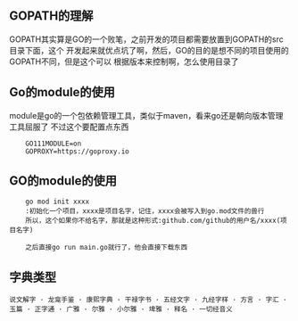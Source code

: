 ## GOPATH的理解
GOPATH其实算是GO的一个败笔，之前开发的项目都需要放置到GOPATH的src目录下面，这个
开发起来就优点坑了啊，然后，GO的目的是想不同的项目使用的GOPATH不同，但是这个可以
根据版本来控制啊，怎么使用目录了
## Go的module的使用
module是go的一个包依赖管理工具，类似于maven，看来go还是朝向版本管理工具屈服了
不过这个要配置点东西
```
    GO111MODULE=on
    GOPROXY=https://goproxy.io 
```
## GO的module的使用
```
    go mod init xxxx 
    :初始化一个项目，xxxx是项目名字，记住，xxxx会被写入到go.mod文件的兽行
    所以，这个如果你不给名字，那就是这种形式:github.com/github的用户名/xxxx(项目名字)
    
    之后直接go run main.go就行了，他会直接下载东西
```

## 字典类型
```cassandraql
说文解字 · 龙龛手鉴 · 康熙字典 · 干禄字书 · 五经文字 · 九经字样 · 方言 · 字汇 · 玉篇 · 正字通 · 广雅 · 尔雅 · 小尔雅 · 埤雅 · 释名 · 一切经音义
```